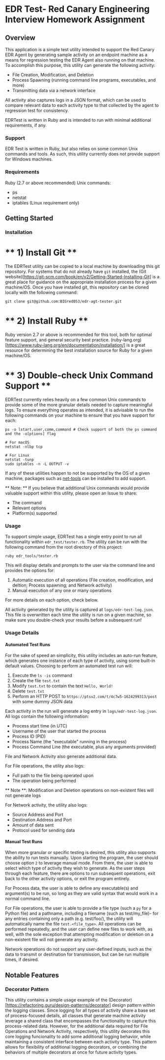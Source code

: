 # EDR Test- Red Canary Engineering Interview Homework Assignment

## Overview
This application is a simple test utility intended to support the Red Canary EDR Agent by generating sample activity on an endpoint machine as a means for regression testing the EDR Agent also running on that machine. To accomplish this purpose, this utility can generate the following activity:

- File Creation, Modification, and Deletion
- Process Spawning (running command line programs, executables, and more)
- Transmitting data via a network interface

All activity also captures logs in a JSON format, which can be used to compare relevant data to each activity type to that collected by the agent to regression test for consistency.

EDRTest is written in Ruby and is intended to run with minimal additional requirements, if any.

### Support
EDR Test is written in Ruby, but also relies on some common Unix commands and tools. As such, this utility currently does not provide support for Windows machines.

### Requirements
Ruby (2.7 or above recommended)
Unix commands:
- ps
- netstat
- iptables (Linux requirement only)

## Getting Started
### Installation
** 1) Install Git **
====================
The EDRTest utility can be copied to a local machine by downloading this git repository. For systems that do not already have `git` installed, the (Git website)[https://git-scm.com/book/en/v2/Getting-Started-Installing-Git] is a great place for guidance on the appropriate installation process for a given machine/OS. Once you have installed git, this repository can be cloned locally with the following command:

```
git clone git@github.com:BIGred053/edr-agt-tester.git
```

** 2) Install Ruby **
=====================
Ruby version 2.7 or above is recommended for this tool, both for optimal feature support, and general security best practice. (ruby-lang.org)[https://www.ruby-lang.org/en/documentation/installation/] is a great resource for determining the best installation source for Ruby for a given machine/OS.

** 3) Double-check Unix Command Support **
===========================================
EDRTest currently relies heavily on a few common Unix commands to provide some of the more granular details needed to capture meaningful logs. To ensure everything operates as intended, it is advisable to run the following commands on your machine to ensure that you have support for each:

```
ps -o lstart,user,comm,command # Check support of both the ps command and the -o[ptions] flag

# For macOS
netstat -nlbp tcp

# For Linux
netstat -tunp
sudo iptables -n -L OUTPUT -v
```

If any of these utilities happen to not be supported by the OS of a given machine, packages such as [net-tools](https://net-tools.sourceforge.io) can be installed to add support.

** Note: ** If you believe that additional Unix commands would provide valuable support within this utility, please open an Issue to share:
- The command
- Relevant options
- Platform(s) supported

### Usage
To support simple usage, EDRTest has a single entry point to run all functionality within `edr_test/tester.rb`. The utility can be run with the following command from the root directory of this project:

```
ruby edr_tools/tester.rb
```

This will display details and prompts to the user via the command line and provides the options for:
1) Automatic execution of all operations (File creation, modification, and deltion; Process spawning; and Network activity)
2) Manual execution of any one or many operations

For more details on each option, check below.

All activity generated by the utility is captured at `logs/edr-test-log.json`. This file is overwritten each time the utility is run on a given machine, so make sure you double-check your results before a subsequent run!

### Usage Details
#### Automated Test Runs
For the sake of speed an simplicity, this utility includes an auto-run feature, which generates one instance of each type of activity, using some built-in default values. Choosing to perform an automated test run will:
1. Execute the `ls -is` command
2. Create the file `test.txt`
3. Modify `test.txt` to contain the text `Hello, World!`
4. Delete `test.txt`
5. Perform an HTTP POST to `https://ptsv2.com/t/4c7w5-1624299313/post` with some dummy JSON data

Each activity in the run will generate a log entry in `logs/edr-test-log.json`. All logs contain the following information:
- Process start time (in UTC)
- Username of the user that started the process
- Process ID (PID)
- Process Name (the "executable" running in the process)
- Process Command Line (the executable, plus any arguments provided)

File and Network Activity also generate additional data.

For File operations, the utility also logs:
- Full path to the file being operated upon
- The operation being performed

** Note **: Modification and Deletion operations on non-existent files will not generate logs

For Network activity, the utility also logs:
- Source Address and Port
- Destination Address and Port
- Amount of data sent
- Protocol used for sending data

#### Manual Test Runs
When more granular or specific testing is desired, this utility also supports the ability to run tests manually. Upon starting the program, the user should choose option `2` to leverage manual mode. From there, the user is able to select which type of activity they wish to generate. As the user steps through each feature, there are options to run subsequent operations, exit back to the other activity options, or exit the program entirely.

For Process data, the user is able to define any executable(s) and argument(s) to be run, so long as they are valid syntax that would work in a normal command line.

For File operations, the user is able to provide a file type (such a `py` for a Python file) and a pathname, including a filename (such as test/my_file)- for any entries containing only a path (e.g. test/foo/), the utility will automatically name the file `test.<file_type>`. All operations can be performed repeatedly, and the user can define new files to work with, as well, with the sole exception that attempting modification or deletion on a non-existent file will not generate any activity.

Network operations do not support any user-defined inputs, such as the data to transmit or destination for transmission, but can be run multiple times, if desired.

## Notable Features
### Decorator Pattern
This utility contains a simple usage example of the (Decorator)[https://refactoring.guru/design-patterns/decorator] design pattern within the logging classes. Since logging for all types of activity share a base set of process-focused details, all classes that generate machine activity leverage a shared class that encompasses the functionality to capture this process-related data. However, for the additional data required for File Operations and Network Activity, respectively, this utility decorates this core logging funcionality to add some additional logging behavior, while maintaining a consistent interface between each activity type. This pattern allows for flexibility of additional logging decorators, or combining the behaviors of multiple decorators at once for future activity types.
